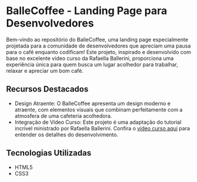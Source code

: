 # BalleCoffee - Landing Page para Desenvolvedores
Bem-vindo ao repositório do BalleCoffee, uma landing page especialmente projetada para a comunidade de desenvolvedores que apreciam uma pausa para o café enquanto codificam! Este projeto, inspirado e desenvolvido com base no excelente video curso da Rafaella Ballerini, proporciona uma experiência única para quem busca um lugar acolhedor para trabalhar, relaxar e apreciar um bom café.

## Recursos Destacados
- Design Atraente: O BalleCoffee apresenta um design moderno e atraente, com elementos visuais que combinam perfeitamente com a atmosfera de uma cafeteria acolhedora.
- Integração de Vídeo Curso: Este projeto é uma adaptação do tutorial incrível ministrado por Rafaella Ballerini. Confira o [vídeo curso aqui](https://www.youtube.com/watch?v=Lx_YsoMgP40) para entender os detalhes do desenvolvimento.

## Tecnologias Utilizadas
- HTML5
- CSS3

